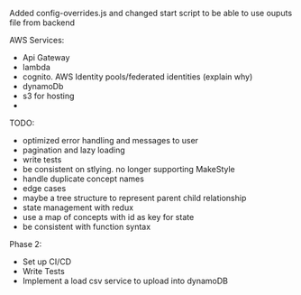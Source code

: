 Added config-overrides.js and changed start script to be able to use ouputs file from backend

AWS Services:
- Api Gateway
- lambda
- cognito. AWS Identity pools/federated identities  (explain why)
- dynamoDb
- s3 for hosting
- 

TODO:
- optimized error handling and messages to user
- pagination and lazy loading
- write tests
- be consistent on stlying. no longer supporting MakeStyle
- handle duplicate concept names
- edge cases
- maybe a tree structure to represent parent child relationship
- state management with redux
- use a map of concepts with id as key for state
- be consistent with function syntax

Phase 2:
- Set up CI/CD
- Write Tests
- Implement a load csv service to upload into dynamoDB 